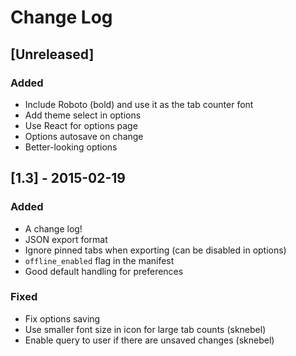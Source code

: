 # Change Log

## [Unreleased]
### Added
- Include Roboto (bold) and use it as the tab counter font
- Add theme select in options
- Use React for options page
- Options autosave on change
- Better-looking options

## [1.3] - 2015-02-19
### Added
- A change log!
- JSON export format
- Ignore pinned tabs when exporting (can be disabled in options)
- `offline_enabled` flag in the manifest
- Good default handling for preferences

### Fixed
- Fix options saving
- Use smaller font size in icon for large tab counts (sknebel)
- Enable query to user if there are unsaved changes (sknebel)